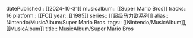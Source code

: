 datePublished:: [[2024-10-31]]
musicalbum:: [[Super Mario Bros]]
tracks:: 16
platform:: [[FC]]
year:: [[1985]]
series:: [[超级马力欧系列]]
alias:: Nintendo/MusicAlbum/Super Mario Bros.
tags:: [[Nintendo/MusicAlbum]], [[MusicAlbum]]
title:: MusicAlbum/Super Mario Bros
